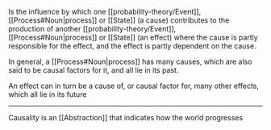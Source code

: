 Is the influence by which one [[probability-theory/Event]], [[Process#Noun|process]] or [[State]] (a cause) contributes to the production of another [[probability-theory/Event]], [[Process#Noun|process]] or [[State]] (an effect) where the cause is partly responsible for the effect, and the effect is partly dependent on the cause.

In general, a [[Process#Noun|process]] has many causes, which are also said to be causal factors for it, and all lie in its past.

An effect can in turn be a cause of, or causal factor for, many other effects, which all lie in its future

---

Causality is an [[Abstraction]] that indicates how the world progresses